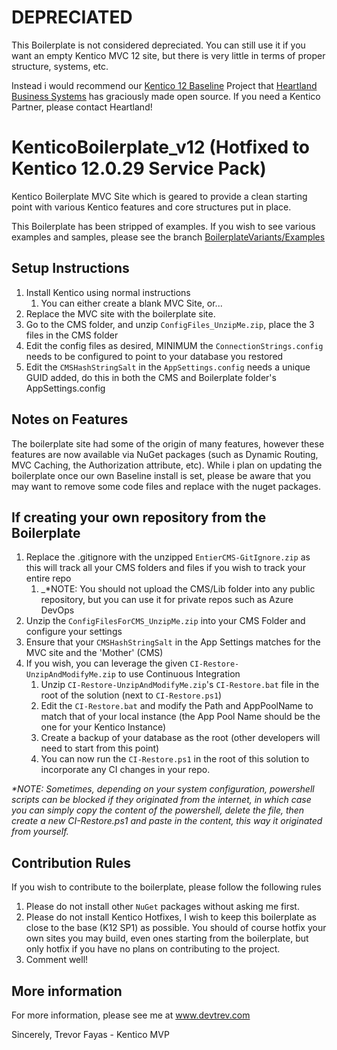# DEPRECIATED
This Boilerplate is not considered depreciated.  You can still use it if you want an empty Kentico MVC 12 site, but there is very little in terms of proper structure, systems, etc.

Instead i would recommend our [Kentico 12 Baseline](https://github.com/HBSTech/Kentico12Baseline) Project that [Heartland Business Systems](https://www.hbs.net) has graciously made open source.  If you need a Kentico Partner, please contact Heartland!

# KenticoBoilerplate_v12 (Hotfixed to Kentico 12.0.29 Service Pack)
Kentico Boilerplate MVC Site which is geared to provide a clean starting point with various Kentico features and core structures put in place.

This Boilerplate has been stripped of examples.  If you wish to see various examples and samples, please see the branch [BoilerplateVariants/Examples](https://github.com/KenticoDevTrev/KenticoBoilerplate_v12/tree/BoilerplateVariants/Examples)


## Setup Instructions

1. Install Kentico using normal instructions
   1. You can either create a blank MVC Site, or...
1. Replace the MVC site with the boilerplate site.
1. Go to the CMS folder, and unzip `ConfigFiles_UnzipMe.zip`, place the 3 files in the CMS folder
1. Edit the config files as desired, MINIMUM the `ConnectionStrings.config` needs to be configured to point to your database you restored
1. Edit the `CMSHashStringSalt` in the `AppSettings.config` needs a unique GUID added, do this in both the CMS and Boilerplate folder's AppSettings.config

## Notes on Features
The boilerplate site had some of the origin of many features, however these features are now available via NuGet packages (such as Dynamic Routing, MVC Caching, the Authorization attribute, etc).  While i plan on updating the boilerplate once our own Baseline install is set, please be aware that you may want to remove some code files and replace with the nuget packages.

## If creating your own repository from the Boilerplate
1. Replace the .gitignore with the unzipped `EntierCMS-GitIgnore.zip` as this will track all your CMS folders and files if you wish to track your entire repo
	1. _*NOTE: You should not upload the CMS/Lib folder into any public repository, but you can use it for private repos such as Azure DevOps
1. Unzip the `ConfigFilesForCMS_UnzipMe.zip` into your CMS Folder and configure your settings
1. Ensure that your `CMSHashStringSalt` in the App Settings matches for the MVC site and the 'Mother' (CMS)
1. If you wish, you can leverage the given `CI-Restore-UnzipAndModifyMe.zip` to use Continuous Integration
   1. Unzip `CI-Restore-UnzipAndModifyMe.zip`'s `CI-Restore.bat` file in the root of the solution (next to `CI-Restore.ps1`) 
   1. Edit the `CI-Restore.bat` and modify the Path and AppPoolName to match that of your local instance (the App Pool Name should be the one for your Kentico Instance)
   1. Create a backup of your database as the root (other developers will need to start from this point)
   1. You can now run the `CI-Restore.ps1` in the root of this solution to incorporate any CI changes in your repo.

_*NOTE: Sometimes, depending on your system configuration, powershell scripts can be blocked if they originated from the internet, in which case you can simply copy the content of the powershell, delete the file, then create a new CI-Restore.ps1 and paste in the content, this way it originated from yourself._

## Contribution Rules
If you wish to contribute to the boilerplate, please follow the following rules

1. Please do not install other `NuGet` packages without asking me first.
1. Please do not install Kentico Hotfixes, I wish to keep this boilerplate as close to the base (K12 SP1) as possible.  You should of course hotfix your own sites you may build, even ones starting from the boilerplate, but only hotfix if you have no plans on contributing to the project.
1. Comment well!

## More information

For more information, please see me at www.devtrev.com

Sincerely,
   Trevor Fayas - Kentico MVP
